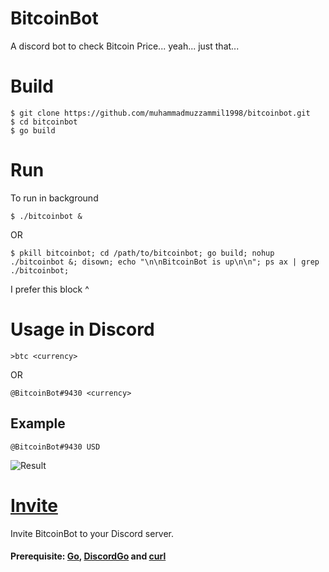 # BitcoinBot
A discord bot to check Bitcoin Price... yeah... just that...
# Build
    $ git clone https://github.com/muhammadmuzzammil1998/bitcoinbot.git
    $ cd bitcoinbot
    $ go build
# Run
To run in background

    $ ./bitcoinbot &

OR

    $ pkill bitcoinbot; cd /path/to/bitcoinbot; go build; nohup ./bitcoinbot &; disown; echo "\n\nBitcoinBot is up\n\n"; ps ax | grep ./bitcoinbot;

I prefer this block ^

# Usage in Discord
    >btc <currency>
OR

    @BitcoinBot#9430 <currency>
## Example

    @BitcoinBot#9430 USD
    
![Result](https://cdn.discordapp.com/attachments/364461767956365312/389885984789102595/unknown.png)

# [Invite](https://discordapp.com/api/oauth2/authorize?client_id=388984248062967819&permissions=2048&scope=bot)
Invite BitcoinBot to your Discord server.
#### Prerequisite: [Go](https://golang.org/doc/install), [DiscordGo](https://github.com/bwmarrin/discordgo) and [curl](https://curl.haxx.se/)
